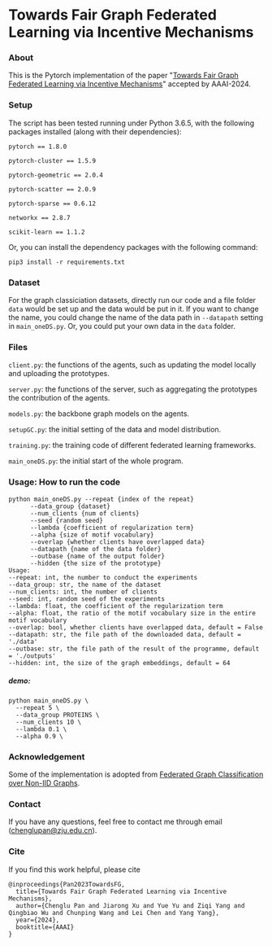 # Towards Fair Graph Federated Learning via Incentive Mechanisms
### About
This is the Pytorch implementation of the paper "[Towards Fair Graph Federated Learning via Incentive Mechanisms](http://arxiv.org/abs/2312.13306)" accepted by AAAI-2024.
### Setup
The script has been tested running under Python 3.6.5, with the following packages installed (along with their dependencies):


`pytorch == 1.8.0`

`pytorch-cluster == 1.5.9`

`pytorch-geometric == 2.0.4`

`pytorch-scatter == 2.0.9`

`pytorch-sparse == 0.6.12`

`networkx == 2.8.7`

`scikit-learn == 1.1.2`



Or, you can install the dependency packages with the following command:



```
pip3 install -r requirements.txt
```
### Dataset
For the graph classiciation datasets, directly run our code and a file folder `data` would be set up and the data would be put in it. If you want to change the name, you could change the name of the data path in `--datapath` setting in `main_oneDS.py`. Or, you could put your own data in the `data` folder.

### Files
`client.py`: the functions of the agents, such as updating the model locally and uploading the prototypes.

`server.py`: the functions of the server, such as aggregating the prototypes the contribution of the agents.

`models.py`: the backbone graph models on the agents.

`setupGC.py`: the initial setting of the data and model distribution.

`training.py`: the training code of different federated learning frameworks.

`main_oneDS.py`: the initial start of the whole program.



### Usage: How to run the code
```
python main_oneDS.py --repeat {index of the repeat}
      --data_group {dataset}
      --num_clients {num of clients}
      --seed {random seed}
      --lambda {coefficient of regularization term}
      --alpha {size of motif vocabulary}
      --overlap {whether clients have overlapped data}
      --datapath {name of the data folder}
      --outbase {name of the output folder}
      --hidden {the size of the prototype}
Usage:
--repeat: int, the number to conduct the experiments
--data_group: str, the name of the dataset
--num_clients: int, the number of clients
--seed: int, random seed of the experiments
--lambda: float, the coefficient of the regularization term
--alpha: float, the ratio of the motif vocabulary size in the entire motif vocabulary
--overlap: bool, whether clients have overlapped data, default = False
--datapath: str, the file path of the downloaded data, default = './data'
--outbase: str, the file path of the result of the programme, default = './outputs'
--hidden: int, the size of the graph embeddings, default = 64
```
##### demo:
```
python main_oneDS.py \
  --repeat 5 \
  --data_group PROTEINS \
  --num_clients 10 \
  --lambda 0.1 \
  --alpha 0.9 \
```


### Acknowledgement
Some of the implementation is adopted from [Federated Graph Classification over Non-IID Graphs](https://github.com/Oxfordblue7/GCFL).

### Contact
If you have any questions, feel free to contact me through email (chenglupan@zju.edu.cn).

### Cite
If you find this work helpful, please cite
```
@inproceedings{Pan2023TowardsFG,
  title={Towards Fair Graph Federated Learning via Incentive Mechanisms},
  author={Chenglu Pan and Jiarong Xu and Yue Yu and Ziqi Yang and Qingbiao Wu and Chunping Wang and Lei Chen and Yang Yang},
  year={2024},
  booktitle={AAAI}
}
```
